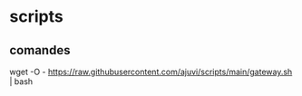# scripts

## comandes

wget -O - https://raw.githubusercontent.com/ajuvi/scripts/main/gateway.sh  | bash
